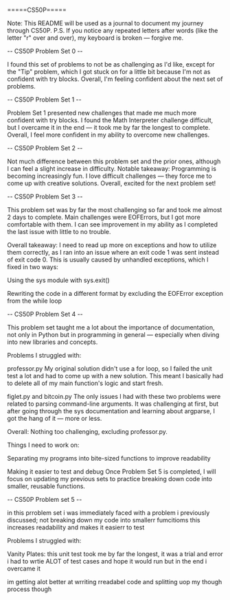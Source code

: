 =====CS50P=====

Note: This README will be used as a journal to document my journey through CS50P.
P.S. If you notice any repeated letters after words (like the letter "r" over and over), my keyboard is broken — forgive me.

-- CS50P Problem Set 0 --

I found this set of problems to not be as challenging as I'd like, except for the "Tip" problem, which I got stuck on for a little bit because I'm not as confident with try blocks.
Overall, I'm feeling confident about the next set of problems.

-- CS50P Problem Set 1 --

Problem Set 1 presented new challenges that made me much more confident with try blocks.
I found the Math Interpreter challenge difficult, but I overcame it in the end — it took me by far the longest to complete.
Overall, I feel more confident in my ability to overcome new challenges.

-- CS50P Problem Set 2 --

Not much difference between this problem set and the prior ones, although I can feel a slight increase in difficulty.
Notable takeaway: Programming is becoming increasingly fun. I love difficult challenges — they force me to come up with creative solutions.
Overall, excited for the next problem set!

-- CS50P Problem Set 3 --

This problem set was by far the most challenging so far and took me almost 2 days to complete.
Main challenges were EOFErrors, but I got more comfortable with them.
I can see improvement in my ability as I completed the last issue with little to no trouble.

Overall takeaway:
I need to read up more on exceptions and how to utilize them correctly, as I ran into an issue where an exit code 1 was sent instead of exit code 0. This is usually caused by unhandled exceptions, which I fixed in two ways:

Using the sys module with sys.exit()

Rewriting the code in a different format by excluding the EOFError exception from the while loop

-- CS50P Problem Set 4 --

This problem set taught me a lot about the importance of documentation, not only in Python but in programming in general — especially when diving into new libraries and concepts.

Problems I struggled with:

professor.py
My original solution didn't use a for loop, so I failed the unit test a lot and had to come up with a new solution.
This meant I basically had to delete all of my main function's logic and start fresh.

figlet.py and bitcoin.py
The only issues I had with these two problems were related to parsing command-line arguments.
It was challenging at first, but after going through the sys documentation and learning about argparse, I got the hang of it — more or less.

Overall: Nothing too challenging, excluding professor.py.

Things I need to work on:

Separating my programs into bite-sized functions to improve readability

Making it easier to test and debug
Once Problem Set 5 is completed, I will focus on updating my previous sets to practice breaking down code into smaller, reusable functions.

-- CS50P Problem set 5 --

in this prroblem set i was immediately faced with a problem i previously discussed; not breaking down my code into smallerr fumcitioms
this increases readability and makes it easierr to test 

Problems I struggled with:

Vanity Plates:
this unit test took me by far the longest, it was a trial and error i had to wrtie ALOT of test cases and hope it would run 
but in the end i overcame it 

im getting alot better at wrriting rreadabel code and splitting uop my though process though 
